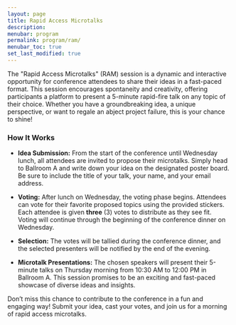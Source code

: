 ```yaml
---
layout: page
title: Rapid Access Microtalks
description: 
menubar: program
permalink: program/ram/
menubar_toc: true
set_last_modified: true
---
```


The "Rapid Access Microtalks" (RAM) session is a dynamic and interactive opportunity for conference
attendees to share their ideas in a fast-paced format. This session encourages spontaneity
and creativity, offering participants a platform to present a 5-minute rapid-fire talk on
any topic of their choice. Whether you have a groundbreaking idea, a unique perspective,
or want to regale an abject project failure, this is your chance to shine!

### How It Works

- **Idea Submission:** From the start of the conference until Wednesday lunch, all attendees are invited to propose their microtalks. Simply head to Ballroom A and write down your idea on the designated poster board. Be sure to include the title of your talk, your name, and your email address.

- **Voting:** After lunch on Wednesday, the voting phase begins. Attendees can vote for their favorite proposed topics using the provided stickers. Each attendee is given **three** (3) votes to distribute as they see fit. Voting will continue through the beginning of the conference dinner on Wednesday.

- **Selection:** The votes will be tallied during the conference dinner, and the selected presenters will be notified by the end of the evening.

- **Microtalk Presentations:** The chosen speakers will present their 5-minute talks on Thursday morning from 10:30 AM to 12:00 PM in Ballroom A. This session promises to be an exciting and fast-paced showcase of diverse ideas and insights.

Don’t miss this chance to contribute to the conference in a fun and engaging way! Submit your idea,
cast your votes, and join us for a morning of rapid access microtalks.
